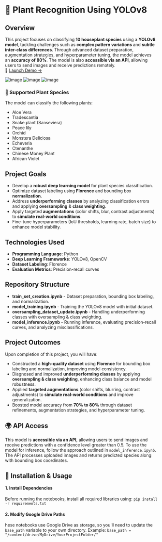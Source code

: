 # 🌿 Plant Recognition Using YOLOv8

## Overview
This project focuses on classifying **10 houseplant species** using a **YOLOv8 model**, tackling challenges such as **complex pattern variations** and **subtle inter-class differences**. Through advanced dataset preparation, augmentation strategies, and hyperparameter tuning, the model achieves an **accuracy of 80%**.
The model is also **accessible via an API**, allowing users to send images and receive predictions remotely.  
📌 <a href="https://huggingface.co/spaces/coralengel/plant-identifier-demo" target="_blank" rel="noopener noreferrer">Launch Demo →</a>


![image](https://github.com/user-attachments/assets/cfe4c5c6-a05d-49ae-9a29-a512d161e1f3) ![image](https://github.com/user-attachments/assets/0612585f-051e-4cb3-acc9-7a59858a6c6e) ![image](https://github.com/user-attachments/assets/b1ebf767-26cb-43ca-9563-a46a2fcde7a5)

### 🌿 Supported Plant Species
The model can classify the following plants:
- Aloe Vera
- Tradescantia
- Snake plant (Sanseviera)
- Peace lily
- Orchid
- Monstera Deliciosa
- Echeveria
- Ctenanthe
- Chinese Money Plant
- African Violet
  
## Project Goals
* Develop a **robust deep learning model** for plant species classification.
* Optimize dataset labeling using **Florence** and bounding box **normalization**.
* Address **underperforming classes** by analyzing classification errors and applying **oversampling** & **class weighting**.
* Apply targeted **augmentations** (color shifts, blur, contrast adjustments) to **simulate real-world conditions**.
* Fine-tune hyperparameters (IoU thresholds, learning rate, batch size) to enhance model stability.

## Technologies Used
* **Programming Language**: Python
* **Deep Learning Frameworks**: YOLOv8, OpenCV
* **Dataset Labeling**: Florence
* **Evaluation Metrics**: Precision-recall curves

## Repository Structure
* **train_set_creation.ipynb** - Dataset preparation, bounding box labeling, and normalization.
* **model_training.ipynb** - Training the YOLOv8 model with initial dataset.
* **oversampling_dataset_update.ipynb** - Handling underperforming classes with oversampling & class weighting.
* **model_inference.ipynb** - Running inference, evaluating precision-recall curves, and analyzing misclassifications.

## Project Outcomes
Upon completion of this project, you will have:

* Constructed a **high-quality dataset** using **Florence** for bounding box labeling and normalization, improving model consistency.
* Diagnosed and improved **underperforming classes** by applying **oversampling & class weighting**, enhancing class balance and model robustness.
* Applied **targeted augmentations** (color shifts, blurring, contrast adjustments) to **simulate real-world conditions** and improve generalization.
* Boosted model accuracy from **70% to 80%** through dataset refinements, augmentation strategies, and hyperparameter tuning.

## 🌍 API Access
This model is **accessible via an API**, allowing users to send images and receive predictions with a confidence level greater than 0.5.
To use the model for inference, follow the approach outlined in ```model_inference.ipynb```. The API processes uploaded images and returns predicted species along with bounding box coordinates.

## 🔧 Installation & Usage
####  1. Install Dependencies
Before running the notebooks, install all required libraries using:
```pip install -r requirements.txt```

####  2. Modify Google Drive Paths
hese notebooks use Google Drive as storage, so you'll need to update the ```base_path``` variable to your own directory.
Example:
```base_path = "/content/drive/MyDrive/YourProjectFolder/"```
